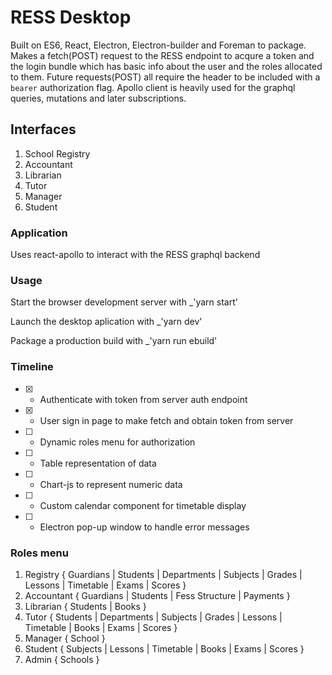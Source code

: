 # RESS Desktop

Built on ES6, React, Electron, Electron-builder and Foreman to package.
Makes a fetch(POST) request to the RESS endpoint to acqure a token and
the login bundle which has basic info about the user and the roles allocated to them. Future requests(POST) all require the header to be
included with a `bearer` authorization flag. Apollo client is heavily used for the graphql queries, mutations and later subscriptions.

## Interfaces

1. School Registry
2. Accountant
3. Librarian
4. Tutor
5. Manager
6. Student
 
### Application

Uses react-apollo to interact with the RESS graphql backend

### Usage

Start the browser development server with
\_'yarn start'

Launch the desktop aplication with
\_'yarn dev'

Package a production build with
\_'yarn run ebuild'

### Timeline

-   [x] -   Authenticate with token from server auth endpoint
-   [x] -   User sign in page to make fetch and obtain token from server
-   [ ] -   Dynamic roles menu for authorization
-   [ ] -   Table representation of data
-   [ ] -   Chart-js to represent numeric data
-   [ ] -   Custom calendar component for timetable display
-   [ ] -   Electron pop-up window to handle error messages

### Roles menu

1. Registry {
   Guardians | Students | Departments | Subjects | Grades | Lessons | Timetable | Exams | Scores
   }
2. Accountant {
   Guardians | Students | Fess Structure | Payments
   }
3. Librarian {
   Students | Books
   }
4. Tutor {
   Students | Departments | Subjects | Grades | Lessons | Timetable | Books | Exams | Scores
   }
5. Manager { School }
6. Student { Subjects | Lessons | Timetable | Books | Exams | Scores }
7. Admin { Schools }
